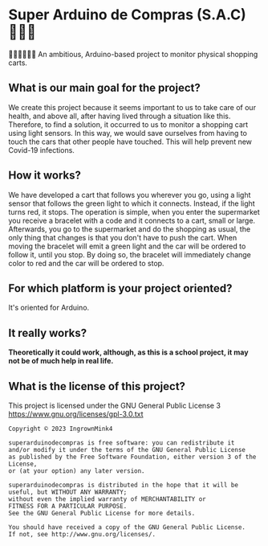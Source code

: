 # Super Arduino de Compras (S.A.C) 🦸‍♂️🛒
🦸🏿‍♀️🦸🏻‍♂️ An ambitious, Arduino-based project to monitor physical shopping carts.

## **What is our main goal for the project?**
We create this project because it seems important to us to take care of our health, and above all, after having lived through a situation like this. Therefore, to find a solution, it occurred to us to monitor a shopping cart using light sensors. In this way, we would save ourselves from having to touch the cars that other people have touched. This will help prevent new Covid-19 infections.

## **How it works?**
We have developed a cart that follows you wherever you go, using a light sensor that follows the green light to which it connects. Instead, if the light turns red, it stops. The operation is simple, when you enter the supermarket you receive a bracelet with a code and it connects to a cart, small or large. Afterwards, you go to the supermarket and do the shopping as usual, the only thing that changes is that you don't have to push the cart. When moving the bracelet will emit a green light and the car will be ordered to follow it, until you stop. By doing so, the bracelet will immediately change color to red and the car will be ordered to stop.

## **For which platform is your project oriented?**
It's oriented for Arduino.

## **It really works?**
**Theoretically it could work, although, as this is a school project, it may not be of much help in real life.**

## **What is the license of this project?**
This project is licensed under the GNU General Public License 3 https://www.gnu.org/licenses/gpl-3.0.txt

```
Copyright © 2023 IngrownMink4

superarduinodecompras is free software: you can redistribute it 
and/or modify it under the terms of the GNU General Public License
as published by the Free Software Foundation, either version 3 of the License, 
or (at your option) any later version.

superarduinodecompras is distributed in the hope that it will be useful, but WITHOUT ANY WARRANTY; 
without even the implied warranty of MERCHANTABILITY or 
FITNESS FOR A PARTICULAR PURPOSE. 
See the GNU General Public License for more details.

You should have received a copy of the GNU General Public License. 
If not, see http://www.gnu.org/licenses/.
```

